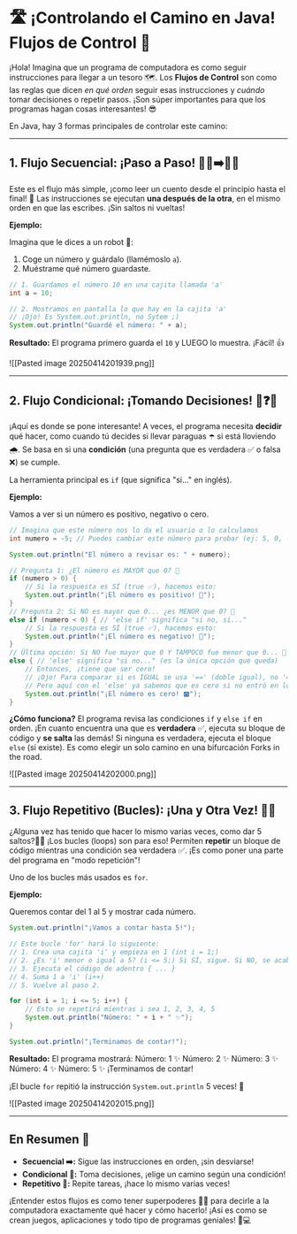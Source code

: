 
# 🛣️ ¡Controlando el Camino en Java! Flujos de Control 🚦

¡Hola! Imagina que un programa de computadora es como seguir instrucciones para llegar a un tesoro 🗺️. Los **Flujos de Control** son como las reglas que dicen *en qué orden* seguir esas instrucciones y *cuándo* tomar decisiones o repetir pasos. ¡Son súper importantes para que los programas hagan cosas interesantes! 😎

En Java, hay 3 formas principales de controlar este camino:

---

## 1. Flujo Secuencial: ¡Paso a Paso! 🚶‍♂️➡️🚶‍♀️

Este es el flujo más simple, ¡como leer un cuento desde el principio hasta el final! 📖 Las instrucciones se ejecutan **una después de la otra**, en el mismo orden en que las escribes. ¡Sin saltos ni vueltas!

**Ejemplo:**

Imagina que le dices a un robot 🤖:
1.  Coge un número y guárdalo (llamémoslo `a`).
2.  Muéstrame qué número guardaste.

```java
// 1. Guardamos el número 10 en una cajita llamada 'a'
int a = 10; 

// 2. Mostramos en pantalla lo que hay en la cajita 'a'
// ¡Ojo! Es System.out.println, no Sytem ;)
System.out.println("Guardé el número: " + a); 
```

**Resultado:**
El programa primero guarda el `10` y LUEGO lo muestra. ¡Fácil! 👍

![[Pasted image 20250414201939.png]]

---

## 2. Flujo Condicional: ¡Tomando Decisiones! 🤔❓🚦

¡Aquí es donde se pone interesante! A veces, el programa necesita **decidir** qué hacer, como cuando tú decides si llevar paraguas ☂️ si está lloviendo 🌧️. Se basa en si una **condición** (una pregunta que es verdadera ✅ o falsa ❌) se cumple.

La herramienta principal es `if` (que significa "si..." en inglés).

**Ejemplo:**

Vamos a ver si un número es positivo, negativo o cero.

```java
// Imagina que este número nos lo da el usuario o lo calculamos
int numero = -5; // Puedes cambiar este número para probar (ej: 5, 0, -100)

System.out.println("El número a revisar es: " + numero);

// Pregunta 1: ¿El número es MAYOR que 0? 🤔
if (numero > 0) { 
    // Si la respuesta es SÍ (true ✅), hacemos esto:
    System.out.println("¡El número es positivo! 🎉"); 
} 
// Pregunta 2: Si NO es mayor que 0... ¿es MENOR que 0? 🤔
else if (numero < 0) { // 'else if' significa "si no, si..."
    // Si la respuesta es SÍ (true ✅), hacemos esto:
    System.out.println("¡El número es negativo! 🥶");
} 
// Última opción: Si NO fue mayor que 0 Y TAMPOCO fue menor que 0... 🤔
else { // 'else' significa "si no..." (es la única opción que queda)
    // Entonces, ¡tiene que ser cero!
    // ¡Ojo! Para comparar si es IGUAL se usa '==' (doble igual), no '===' 
    // Pero aquí con el 'else' ya sabemos que es cero si no entró en los otros 'if'.
    System.out.println("¡El número es cero! 🅾️"); 
}
```

**¿Cómo funciona?**
El programa revisa las condiciones `if` y `else if` en orden. ¡En cuanto encuentra una que es **verdadera** ✅, ejecuta su bloque de código y **se salta** las demás! Si ninguna es verdadera, ejecuta el bloque `else` (si existe). Es como elegir un solo camino en una bifurcación  Forks in the road.

![[Pasted image 20250414202000.png]]

---

## 3. Flujo Repetitivo (Bucles): ¡Una y Otra Vez! 🔄🎡

¿Alguna vez has tenido que hacer lo mismo varias veces, como dar 5 saltos?🤸‍♀️ ¡Los bucles (loops) son para eso! Permiten **repetir** un bloque de código mientras una condición sea verdadera ✅. ¡Es como poner una parte del programa en "modo repetición"!

Uno de los bucles más usados es `for`.

**Ejemplo:**

Queremos contar del 1 al 5 y mostrar cada número.

```java
System.out.println("¡Vamos a contar hasta 5!");

// Este bucle 'for' hará lo siguiente:
// 1. Crea una cajita 'i' y empieza en 1 (int i = 1;)
// 2. ¿Es 'i' menor o igual a 5? (i <= 5;) Si SÍ, sigue. Si NO, se acaba el bucle.
// 3. Ejecuta el código de adentro { ... }
// 4. Suma 1 a 'i' (i++)
// 5. Vuelve al paso 2.

for (int i = 1; i <= 5; i++) {
    // Esto se repetirá mientras i sea 1, 2, 3, 4, 5
    System.out.println("Número: " + i + " ✨"); 
}

System.out.println("¡Terminamos de contar!"); 
```

**Resultado:**
El programa mostrará:
Número: 1 ✨
Número: 2 ✨
Número: 3 ✨
Número: 4 ✨
Número: 5 ✨
¡Terminamos de contar!

¡El bucle `for` repitió la instrucción `System.out.println` 5 veces! 🔁

![[Pasted image 20250414202015.png]]

---

## En Resumen 📝

*   **Secuencial ➡️:** Sigue las instrucciones en orden, ¡sin desviarse!
*   **Condicional 🤔:** Toma decisiones, ¡elige un camino según una condición!
*   **Repetitivo 🔄:** Repite tareas, ¡hace lo mismo varias veces!

¡Entender estos flujos es como tener superpoderes 🦸‍♂️ para decirle a la computadora exactamente qué hacer y cómo hacerlo! ¡Así es como se crean juegos, aplicaciones y todo tipo de programas geniales! 🎉💻